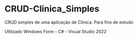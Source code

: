 # CRUD-Clinica_Simples
CRUD simples de uma aplicação de Clinica. Para fins de estudo

Utilizado Windows Form - C# - Visual Studio 2022

